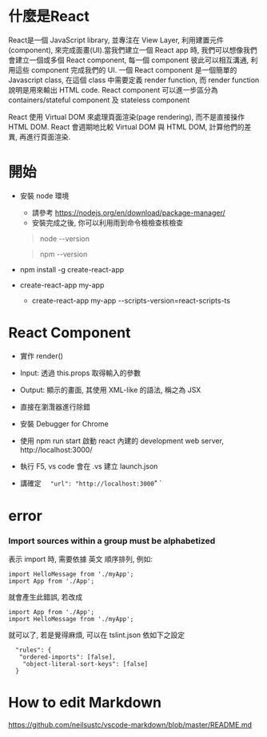 # 什麼是React 
React是一個 JavaScript library, 並專注在 View Layer, 利用建置元件(component), 來完成面畫(UI).當我們建立一個 React app 時, 我們可以想像我們會建立一個或多個 React component, 每一個 component 彼此可以相互溝通, 利用這些 component 完成我們的 UI.
一個 React component 是一個簡單的 Javascript class, 在這個 class 中需要定義 render function, 而 render function 說明是用來輸出 HTML code. 
React component 可以進一步區分為 containers/stateful component 及 stateless component

React 使用 Virtual DOM 來處理頁面渲染(page rendering), 而不是直接操作 HTML DOM. React 會週期地比較 Virtual DOM 與 HTML DOM, 計算他們的差異, 再進行頁面渲染. 

# 開始 
* 安裝 node 環境
    - 請參考 https://nodejs.org/en/download/package-manager/ 
    - 安裝完成之後, 你可以利用雨到命令檢檢查核檢查
    > node --version
    
    > npm --version
    

* npm install -g create-react-app
* create-react-app my-app
    * create-react-app my-app --scripts-version=react-scripts-ts
# React Component
* 實作 render()
* Input: 透過 this.props 取得輸入的參數
* Output: 顯示的畫面, 其使用 XML-like 的語法, 稱之為 JSX

* 直接在瀏灠器進行除錯
* 安裝 Debugger for Chrome
* 使用 npm run start 啟動 react 內建的 development web server, http://localhost:3000/
* 執行  F5, vs code 會在 .vs 建立 launch.json
* 講確定 `  "url": "http://localhost:3000`" `
    
# error
### Import sources within a group must be alphabetized
表示 import 時, 需要依據 英文 順序排列, 例如:
```
import HelloMessage from './myApp';
import App from './App';
```
就會產生此錯誤, 若改成
```
import App from './App';
import HelloMessage from './myApp';
```
就可以了, 若是覺得麻煩, 可以在 tslint.json 依如下之設定
```
  "rules": {
   "ordered-imports": [false],
    "object-literal-sort-keys": [false]
  }
```


# How to edit Markdown
https://github.com/neilsustc/vscode-markdown/blob/master/README.md
